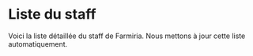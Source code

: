 # Liste du staff
Voici la liste détaillée du staff de Farmiria. Nous mettons à jour cette liste automatiquement.
